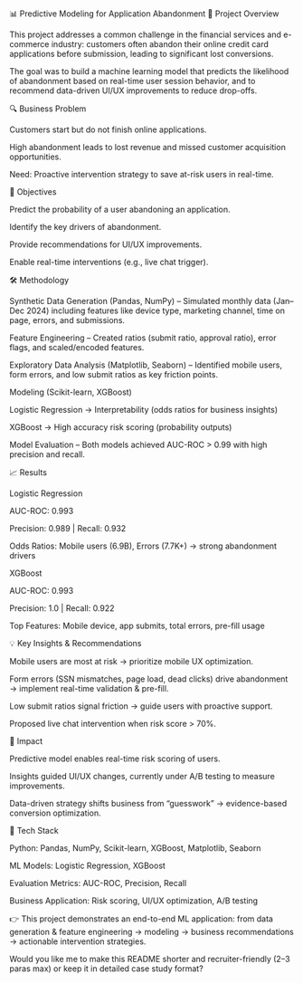 📊 Predictive Modeling for Application Abandonment
📌 Project Overview

This project addresses a common challenge in the financial services and e-commerce industry: customers often abandon their online credit card applications before submission, leading to significant lost conversions.

The goal was to build a machine learning model that predicts the likelihood of abandonment based on real-time user session behavior, and to recommend data-driven UI/UX improvements to reduce drop-offs.

🔍 Business Problem

Customers start but do not finish online applications.

High abandonment leads to lost revenue and missed customer acquisition opportunities.

Need: Proactive intervention strategy to save at-risk users in real-time.

🎯 Objectives

Predict the probability of a user abandoning an application.

Identify the key drivers of abandonment.

Provide recommendations for UI/UX improvements.

Enable real-time interventions (e.g., live chat trigger).

🛠️ Methodology

Synthetic Data Generation (Pandas, NumPy) – Simulated monthly data (Jan–Dec 2024) including features like device type, marketing channel, time on page, errors, and submissions.

Feature Engineering – Created ratios (submit ratio, approval ratio), error flags, and scaled/encoded features.

Exploratory Data Analysis (Matplotlib, Seaborn) – Identified mobile users, form errors, and low submit ratios as key friction points.

Modeling (Scikit-learn, XGBoost)

Logistic Regression → Interpretability (odds ratios for business insights)

XGBoost → High accuracy risk scoring (probability outputs)

Model Evaluation – Both models achieved AUC-ROC > 0.99 with high precision and recall.

📈 Results

Logistic Regression

AUC-ROC: 0.993

Precision: 0.989 | Recall: 0.932

Odds Ratios: Mobile users (6.9B), Errors (7.7K+) → strong abandonment drivers

XGBoost

AUC-ROC: 0.993

Precision: 1.0 | Recall: 0.922

Top Features: Mobile device, app submits, total errors, pre-fill usage

💡 Key Insights & Recommendations

Mobile users are most at risk → prioritize mobile UX optimization.

Form errors (SSN mismatches, page load, dead clicks) drive abandonment → implement real-time validation & pre-fill.

Low submit ratios signal friction → guide users with proactive support.

Proposed live chat intervention when risk score > 70%.

🚀 Impact

Predictive model enables real-time risk scoring of users.

Insights guided UI/UX changes, currently under A/B testing to measure improvements.

Data-driven strategy shifts business from “guesswork” → evidence-based conversion optimization.

🧰 Tech Stack

Python: Pandas, NumPy, Scikit-learn, XGBoost, Matplotlib, Seaborn

ML Models: Logistic Regression, XGBoost

Evaluation Metrics: AUC-ROC, Precision, Recall

Business Application: Risk scoring, UI/UX optimization, A/B testing

👉 This project demonstrates an end-to-end ML application: from data generation & feature engineering → modeling → business recommendations → actionable intervention strategies.

Would you like me to make this README shorter and recruiter-friendly (2–3 paras max) or keep it in detailed case study format?
